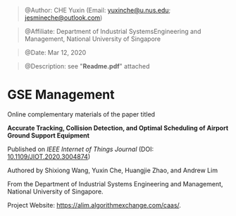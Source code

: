 > @Author: CHE Yuxin (Email: <yuxinche@u.nus.edu>; <jesmineche@outlook.com>)

> @Affiliate: Department of Industrial SystemsEngineering and Management, National University of Singapore

> @Date: Mar 12, 2020

> @Description: see "__Readme.pdf__" attached


# GSE Management

Online complementary materials of the paper titled 

**Accurate Tracking, Collision Detection, and Optimal Scheduling of Airport Ground Support Equipment**

Published on _IEEE Internet of Things Journal_ (DOI: [10.1109/JIOT.2020.3004874](https://doi.org/10.1109/JIOT.2020.3004874))

Authored by Shixiong Wang, Yuxin Che, Huangjie Zhao, and Andrew Lim

From the Department of Industrial Systems Engineering and Management, National University of Singapore.

Project Website: <https://alim.algorithmexchange.com/caas/>.
